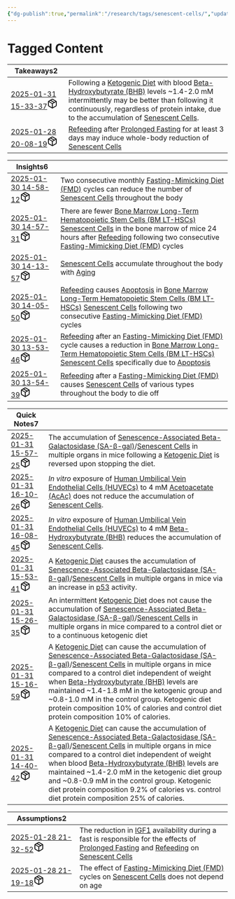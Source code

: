```yaml
---
{"dg-publish":true,"permalink":"/research/tags/senescent-cells/","updated":"2025-01-30T16:39:40-05:00"}
---
```


# Tagged Content
<div><table class="dataview table-view-table"><thead class="table-view-thead"><tr class="table-view-tr-header"><th class="table-view-th"><span>Takeaways</span><span class="dataview small-text">2</span></th><th class="table-view-th"><span></span></th></tr></thead><tbody class="table-view-tbody"><tr><td><span><a data-tooltip-position="top" aria-label="Research/Takeaways/2025-01-31 15-33-37.md" data-href="Research/Takeaways/2025-01-31 15-33-37.md" href="Research/Takeaways/2025-01-31 15-33-37.md" class="internal-link" target="_blank" rel="noopener nofollow" fileclass-name="Research Links">2025-01-31 15-33-37</a><a class="metadata-menu fileclass-icon"><svg xmlns="http://www.w3.org/2000/svg" width="24" height="24" viewBox="0 0 24 24" fill="none" stroke="currentColor" stroke-width="2" stroke-linecap="round" stroke-linejoin="round" class="svg-icon lucide-package"><path d="m7.5 4.27 9 5.15"></path><path d="M21 8a2 2 0 0 0-1-1.73l-7-4a2 2 0 0 0-2 0l-7 4A2 2 0 0 0 3 8v8a2 2 0 0 0 1 1.73l7 4a2 2 0 0 0 2 0l7-4A2 2 0 0 0 21 16Z"></path><path d="m3.3 7 8.7 5 8.7-5"></path><path d="M12 22V12"></path></svg></a></span></td><td><span>Following a <a data-href="Ketogenic Diet" href="Ketogenic Diet" class="internal-link" target="_blank" rel="noopener nofollow">Ketogenic Diet</a> with blood <a data-href="Beta-Hydroxybutyrate (BHB)" href="Beta-Hydroxybutyrate (BHB)" class="internal-link" target="_blank" rel="noopener nofollow">Beta-Hydroxybutyrate (BHB)</a> levels ~1.4-2.0 mM intermittently may be better than following it continuously, regardless of protein intake, due to the accumulation of <a data-href="Senescent Cells" href="Senescent Cells" class="internal-link" target="_blank" rel="noopener nofollow">Senescent Cells</a>.</span></td></tr><tr><td><span><a data-tooltip-position="top" aria-label="Research/Takeaways/2025-01-28 20-08-19.md" data-href="Research/Takeaways/2025-01-28 20-08-19.md" href="Research/Takeaways/2025-01-28 20-08-19.md" class="internal-link" target="_blank" rel="noopener nofollow" fileclass-name="Research Links">2025-01-28 20-08-19</a><a class="metadata-menu fileclass-icon"><svg xmlns="http://www.w3.org/2000/svg" width="24" height="24" viewBox="0 0 24 24" fill="none" stroke="currentColor" stroke-width="2" stroke-linecap="round" stroke-linejoin="round" class="svg-icon lucide-package"><path d="m7.5 4.27 9 5.15"></path><path d="M21 8a2 2 0 0 0-1-1.73l-7-4a2 2 0 0 0-2 0l-7 4A2 2 0 0 0 3 8v8a2 2 0 0 0 1 1.73l7 4a2 2 0 0 0 2 0l7-4A2 2 0 0 0 21 16Z"></path><path d="m3.3 7 8.7 5 8.7-5"></path><path d="M12 22V12"></path></svg></a></span></td><td><span><a data-href="Refeeding" href="Refeeding" class="internal-link" target="_blank" rel="noopener nofollow">Refeeding</a> after <a data-href="Prolonged Fasting" href="Prolonged Fasting" class="internal-link" target="_blank" rel="noopener nofollow">Prolonged Fasting</a> for at least 3 days may induce whole-body reduction of <a data-href="Senescent Cells" href="Senescent Cells" class="internal-link" target="_blank" rel="noopener nofollow">Senescent Cells</a></span></td></tr></tbody></table></div><div><table class="dataview table-view-table"><thead class="table-view-thead"><tr class="table-view-tr-header"><th class="table-view-th"><span>Insights</span><span class="dataview small-text">6</span></th><th class="table-view-th"><span></span></th></tr></thead><tbody class="table-view-tbody"><tr><td><span><a data-tooltip-position="top" aria-label="Research/Insights/2025-01-30 14-58-12.md" data-href="Research/Insights/2025-01-30 14-58-12.md" href="Research/Insights/2025-01-30 14-58-12.md" class="internal-link" target="_blank" rel="noopener nofollow" fileclass-name="Research Links">2025-01-30 14-58-12</a><a class="metadata-menu fileclass-icon"><svg xmlns="http://www.w3.org/2000/svg" width="24" height="24" viewBox="0 0 24 24" fill="none" stroke="currentColor" stroke-width="2" stroke-linecap="round" stroke-linejoin="round" class="svg-icon lucide-package"><path d="m7.5 4.27 9 5.15"></path><path d="M21 8a2 2 0 0 0-1-1.73l-7-4a2 2 0 0 0-2 0l-7 4A2 2 0 0 0 3 8v8a2 2 0 0 0 1 1.73l7 4a2 2 0 0 0 2 0l7-4A2 2 0 0 0 21 16Z"></path><path d="m3.3 7 8.7 5 8.7-5"></path><path d="M12 22V12"></path></svg></a></span></td><td><span>Two consecutive monthly <a data-href="Fasting-Mimicking Diet (FMD)" href="Fasting-Mimicking Diet (FMD)" class="internal-link" target="_blank" rel="noopener nofollow">Fasting-Mimicking Diet (FMD)</a> cycles can reduce the number of <a data-href="Senescent Cells" href="Senescent Cells" class="internal-link" target="_blank" rel="noopener nofollow">Senescent Cells</a> throughout the body</span></td></tr><tr><td><span><a data-tooltip-position="top" aria-label="Research/Insights/2025-01-30 14-57-31.md" data-href="Research/Insights/2025-01-30 14-57-31.md" href="Research/Insights/2025-01-30 14-57-31.md" class="internal-link" target="_blank" rel="noopener nofollow" fileclass-name="Research Links">2025-01-30 14-57-31</a><a class="metadata-menu fileclass-icon"><svg xmlns="http://www.w3.org/2000/svg" width="24" height="24" viewBox="0 0 24 24" fill="none" stroke="currentColor" stroke-width="2" stroke-linecap="round" stroke-linejoin="round" class="svg-icon lucide-package"><path d="m7.5 4.27 9 5.15"></path><path d="M21 8a2 2 0 0 0-1-1.73l-7-4a2 2 0 0 0-2 0l-7 4A2 2 0 0 0 3 8v8a2 2 0 0 0 1 1.73l7 4a2 2 0 0 0 2 0l7-4A2 2 0 0 0 21 16Z"></path><path d="m3.3 7 8.7 5 8.7-5"></path><path d="M12 22V12"></path></svg></a></span></td><td><span>There are fewer <a data-href="Bone Marrow Long-Term Hematopoietic Stem Cells (BM LT-HSCs)" href="Bone Marrow Long-Term Hematopoietic Stem Cells (BM LT-HSCs)" class="internal-link" target="_blank" rel="noopener nofollow">Bone Marrow Long-Term Hematopoietic Stem Cells (BM LT-HSCs)</a> <a data-href="Senescent Cells" href="Senescent Cells" class="internal-link" target="_blank" rel="noopener nofollow">Senescent Cells</a> in the bone marrow of mice 24 hours after <a data-href="Refeeding" href="Refeeding" class="internal-link" target="_blank" rel="noopener nofollow">Refeeding</a> following two consecutive <a data-href="Fasting-Mimicking Diet (FMD)" href="Fasting-Mimicking Diet (FMD)" class="internal-link" target="_blank" rel="noopener nofollow">Fasting-Mimicking Diet (FMD)</a> cycles</span></td></tr><tr><td><span><a data-tooltip-position="top" aria-label="Research/Insights/2025-01-30 14-13-57.md" data-href="Research/Insights/2025-01-30 14-13-57.md" href="Research/Insights/2025-01-30 14-13-57.md" class="internal-link" target="_blank" rel="noopener nofollow" fileclass-name="Research Links">2025-01-30 14-13-57</a><a class="metadata-menu fileclass-icon"><svg xmlns="http://www.w3.org/2000/svg" width="24" height="24" viewBox="0 0 24 24" fill="none" stroke="currentColor" stroke-width="2" stroke-linecap="round" stroke-linejoin="round" class="svg-icon lucide-package"><path d="m7.5 4.27 9 5.15"></path><path d="M21 8a2 2 0 0 0-1-1.73l-7-4a2 2 0 0 0-2 0l-7 4A2 2 0 0 0 3 8v8a2 2 0 0 0 1 1.73l7 4a2 2 0 0 0 2 0l7-4A2 2 0 0 0 21 16Z"></path><path d="m3.3 7 8.7 5 8.7-5"></path><path d="M12 22V12"></path></svg></a></span></td><td><span><a data-href="Senescent Cells" href="Senescent Cells" class="internal-link" target="_blank" rel="noopener nofollow">Senescent Cells</a> accumulate throughout the body with <a data-href="Aging" href="Aging" class="internal-link" target="_blank" rel="noopener nofollow">Aging</a></span></td></tr><tr><td><span><a data-tooltip-position="top" aria-label="Research/Insights/2025-01-30 14-05-50.md" data-href="Research/Insights/2025-01-30 14-05-50.md" href="Research/Insights/2025-01-30 14-05-50.md" class="internal-link" target="_blank" rel="noopener nofollow" fileclass-name="Research Links">2025-01-30 14-05-50</a><a class="metadata-menu fileclass-icon"><svg xmlns="http://www.w3.org/2000/svg" width="24" height="24" viewBox="0 0 24 24" fill="none" stroke="currentColor" stroke-width="2" stroke-linecap="round" stroke-linejoin="round" class="svg-icon lucide-package"><path d="m7.5 4.27 9 5.15"></path><path d="M21 8a2 2 0 0 0-1-1.73l-7-4a2 2 0 0 0-2 0l-7 4A2 2 0 0 0 3 8v8a2 2 0 0 0 1 1.73l7 4a2 2 0 0 0 2 0l7-4A2 2 0 0 0 21 16Z"></path><path d="m3.3 7 8.7 5 8.7-5"></path><path d="M12 22V12"></path></svg></a></span></td><td><span><a data-href="Refeeding" href="Refeeding" class="internal-link" target="_blank" rel="noopener nofollow">Refeeding</a> causes <a data-href="Apoptosis" href="Apoptosis" class="internal-link" target="_blank" rel="noopener nofollow">Apoptosis</a> in <a data-href="Bone Marrow Long-Term Hematopoietic Stem Cells (BM LT-HSCs)" href="Bone Marrow Long-Term Hematopoietic Stem Cells (BM LT-HSCs)" class="internal-link" target="_blank" rel="noopener nofollow">Bone Marrow Long-Term Hematopoietic Stem Cells (BM LT-HSCs)</a> <a data-href="Senescent Cells" href="Senescent Cells" class="internal-link" target="_blank" rel="noopener nofollow">Senescent Cells</a> following two consecutive <a data-href="Fasting-Mimicking Diet (FMD)" href="Fasting-Mimicking Diet (FMD)" class="internal-link" target="_blank" rel="noopener nofollow">Fasting-Mimicking Diet (FMD)</a> cycles</span></td></tr><tr><td><span><a data-tooltip-position="top" aria-label="Research/Insights/2025-01-30 13-53-46.md" data-href="Research/Insights/2025-01-30 13-53-46.md" href="Research/Insights/2025-01-30 13-53-46.md" class="internal-link" target="_blank" rel="noopener nofollow" fileclass-name="Research Links">2025-01-30 13-53-46</a><a class="metadata-menu fileclass-icon"><svg xmlns="http://www.w3.org/2000/svg" width="24" height="24" viewBox="0 0 24 24" fill="none" stroke="currentColor" stroke-width="2" stroke-linecap="round" stroke-linejoin="round" class="svg-icon lucide-package"><path d="m7.5 4.27 9 5.15"></path><path d="M21 8a2 2 0 0 0-1-1.73l-7-4a2 2 0 0 0-2 0l-7 4A2 2 0 0 0 3 8v8a2 2 0 0 0 1 1.73l7 4a2 2 0 0 0 2 0l7-4A2 2 0 0 0 21 16Z"></path><path d="m3.3 7 8.7 5 8.7-5"></path><path d="M12 22V12"></path></svg></a></span></td><td><span><a data-href="Refeeding" href="Refeeding" class="internal-link" target="_blank" rel="noopener nofollow">Refeeding</a> after an <a data-href="Fasting-Mimicking Diet (FMD)" href="Fasting-Mimicking Diet (FMD)" class="internal-link" target="_blank" rel="noopener nofollow">Fasting-Mimicking Diet (FMD)</a> cycle causes a reduction in <a data-href="Bone Marrow Long-Term Hematopoietic Stem Cells (BM LT-HSCs)" href="Bone Marrow Long-Term Hematopoietic Stem Cells (BM LT-HSCs)" class="internal-link" target="_blank" rel="noopener nofollow">Bone Marrow Long-Term Hematopoietic Stem Cells (BM LT-HSCs)</a> <a data-href="Senescent Cells" href="Senescent Cells" class="internal-link" target="_blank" rel="noopener nofollow">Senescent Cells</a> specifically due to <a data-href="Apoptosis" href="Apoptosis" class="internal-link" target="_blank" rel="noopener nofollow">Apoptosis</a></span></td></tr><tr><td><span><a data-tooltip-position="top" aria-label="Research/Insights/2025-01-30 13-54-39.md" data-href="Research/Insights/2025-01-30 13-54-39.md" href="Research/Insights/2025-01-30 13-54-39.md" class="internal-link" target="_blank" rel="noopener nofollow" fileclass-name="Research Links">2025-01-30 13-54-39</a><a class="metadata-menu fileclass-icon"><svg xmlns="http://www.w3.org/2000/svg" width="24" height="24" viewBox="0 0 24 24" fill="none" stroke="currentColor" stroke-width="2" stroke-linecap="round" stroke-linejoin="round" class="svg-icon lucide-package"><path d="m7.5 4.27 9 5.15"></path><path d="M21 8a2 2 0 0 0-1-1.73l-7-4a2 2 0 0 0-2 0l-7 4A2 2 0 0 0 3 8v8a2 2 0 0 0 1 1.73l7 4a2 2 0 0 0 2 0l7-4A2 2 0 0 0 21 16Z"></path><path d="m3.3 7 8.7 5 8.7-5"></path><path d="M12 22V12"></path></svg></a></span></td><td><span><a data-href="Refeeding" href="Refeeding" class="internal-link" target="_blank" rel="noopener nofollow">Refeeding</a> after a <a data-href="Fasting-Mimicking Diet (FMD)" href="Fasting-Mimicking Diet (FMD)" class="internal-link" target="_blank" rel="noopener nofollow">Fasting-Mimicking Diet (FMD)</a> causes <a data-href="Senescent Cells" href="Senescent Cells" class="internal-link" target="_blank" rel="noopener nofollow">Senescent Cells</a> of various types throughout the body to die off</span></td></tr></tbody></table></div><div><table class="dataview table-view-table"><thead class="table-view-thead"><tr class="table-view-tr-header"><th class="table-view-th"><span>Quick Notes</span><span class="dataview small-text">7</span></th><th class="table-view-th"><span></span></th></tr></thead><tbody class="table-view-tbody"><tr><td><span><a data-tooltip-position="top" aria-label="Research/Quick Notes/2025-01-31 15-57-25.md" data-href="Research/Quick Notes/2025-01-31 15-57-25.md" href="Research/Quick Notes/2025-01-31 15-57-25.md" class="internal-link" target="_blank" rel="noopener nofollow" fileclass-name="Research Links">2025-01-31 15-57-25</a><a class="metadata-menu fileclass-icon"><svg xmlns="http://www.w3.org/2000/svg" width="24" height="24" viewBox="0 0 24 24" fill="none" stroke="currentColor" stroke-width="2" stroke-linecap="round" stroke-linejoin="round" class="svg-icon lucide-package"><path d="m7.5 4.27 9 5.15"></path><path d="M21 8a2 2 0 0 0-1-1.73l-7-4a2 2 0 0 0-2 0l-7 4A2 2 0 0 0 3 8v8a2 2 0 0 0 1 1.73l7 4a2 2 0 0 0 2 0l7-4A2 2 0 0 0 21 16Z"></path><path d="m3.3 7 8.7 5 8.7-5"></path><path d="M12 22V12"></path></svg></a></span></td><td><span>The accumulation of <a data-href="Senescence-Associated Beta-Galactosidase (SA-β-gal)" href="Senescence-Associated Beta-Galactosidase (SA-β-gal)" class="internal-link" target="_blank" rel="noopener nofollow">Senescence-Associated Beta-Galactosidase (SA-β-gal)</a>/<a data-href="Senescent Cells" href="Senescent Cells" class="internal-link" target="_blank" rel="noopener nofollow">Senescent Cells</a> in multiple organs in mice following a <a data-href="Ketogenic Diet" href="Ketogenic Diet" class="internal-link" target="_blank" rel="noopener nofollow">Ketogenic Diet</a> is reversed upon stopping the diet.</span></td></tr><tr><td><span><a data-tooltip-position="top" aria-label="Research/Quick Notes/2025-01-31 16-10-26.md" data-href="Research/Quick Notes/2025-01-31 16-10-26.md" href="Research/Quick Notes/2025-01-31 16-10-26.md" class="internal-link" target="_blank" rel="noopener nofollow" fileclass-name="Research Links">2025-01-31 16-10-26</a><a class="metadata-menu fileclass-icon"><svg xmlns="http://www.w3.org/2000/svg" width="24" height="24" viewBox="0 0 24 24" fill="none" stroke="currentColor" stroke-width="2" stroke-linecap="round" stroke-linejoin="round" class="svg-icon lucide-package"><path d="m7.5 4.27 9 5.15"></path><path d="M21 8a2 2 0 0 0-1-1.73l-7-4a2 2 0 0 0-2 0l-7 4A2 2 0 0 0 3 8v8a2 2 0 0 0 1 1.73l7 4a2 2 0 0 0 2 0l7-4A2 2 0 0 0 21 16Z"></path><path d="m3.3 7 8.7 5 8.7-5"></path><path d="M12 22V12"></path></svg></a></span></td><td><span><em>In vitro</em> exposure of <a data-href="Human Umbilical Vein Endothelial Cells (HUVECs)" href="Human Umbilical Vein Endothelial Cells (HUVECs)" class="internal-link" target="_blank" rel="noopener nofollow">Human Umbilical Vein Endothelial Cells (HUVECs)</a> to 4 mM <a data-href="Acetoacetate (AcAc)" href="Acetoacetate (AcAc)" class="internal-link" target="_blank" rel="noopener nofollow">Acetoacetate (AcAc)</a> does not reduce the accumulation of <a data-href="Senescent Cells" href="Senescent Cells" class="internal-link" target="_blank" rel="noopener nofollow">Senescent Cells</a>.</span></td></tr><tr><td><span><a data-tooltip-position="top" aria-label="Research/Quick Notes/2025-01-31 16-08-45.md" data-href="Research/Quick Notes/2025-01-31 16-08-45.md" href="Research/Quick Notes/2025-01-31 16-08-45.md" class="internal-link" target="_blank" rel="noopener nofollow" fileclass-name="Research Links">2025-01-31 16-08-45</a><a class="metadata-menu fileclass-icon"><svg xmlns="http://www.w3.org/2000/svg" width="24" height="24" viewBox="0 0 24 24" fill="none" stroke="currentColor" stroke-width="2" stroke-linecap="round" stroke-linejoin="round" class="svg-icon lucide-package"><path d="m7.5 4.27 9 5.15"></path><path d="M21 8a2 2 0 0 0-1-1.73l-7-4a2 2 0 0 0-2 0l-7 4A2 2 0 0 0 3 8v8a2 2 0 0 0 1 1.73l7 4a2 2 0 0 0 2 0l7-4A2 2 0 0 0 21 16Z"></path><path d="m3.3 7 8.7 5 8.7-5"></path><path d="M12 22V12"></path></svg></a></span></td><td><span><em>In vitro</em> exposure of <a data-href="Human Umbilical Vein Endothelial Cells (HUVECs)" href="Human Umbilical Vein Endothelial Cells (HUVECs)" class="internal-link" target="_blank" rel="noopener nofollow">Human Umbilical Vein Endothelial Cells (HUVECs)</a> to 4 mM <a data-href="Beta-Hydroxybutyrate (BHB)" href="Beta-Hydroxybutyrate (BHB)" class="internal-link" target="_blank" rel="noopener nofollow">Beta-Hydroxybutyrate (BHB)</a> reduces the accumulation of <a data-href="Senescent Cells" href="Senescent Cells" class="internal-link" target="_blank" rel="noopener nofollow">Senescent Cells</a>.</span></td></tr><tr><td><span><a data-tooltip-position="top" aria-label="Research/Quick Notes/2025-01-31 15-53-41.md" data-href="Research/Quick Notes/2025-01-31 15-53-41.md" href="Research/Quick Notes/2025-01-31 15-53-41.md" class="internal-link" target="_blank" rel="noopener nofollow" fileclass-name="Research Links">2025-01-31 15-53-41</a><a class="metadata-menu fileclass-icon"><svg xmlns="http://www.w3.org/2000/svg" width="24" height="24" viewBox="0 0 24 24" fill="none" stroke="currentColor" stroke-width="2" stroke-linecap="round" stroke-linejoin="round" class="svg-icon lucide-package"><path d="m7.5 4.27 9 5.15"></path><path d="M21 8a2 2 0 0 0-1-1.73l-7-4a2 2 0 0 0-2 0l-7 4A2 2 0 0 0 3 8v8a2 2 0 0 0 1 1.73l7 4a2 2 0 0 0 2 0l7-4A2 2 0 0 0 21 16Z"></path><path d="m3.3 7 8.7 5 8.7-5"></path><path d="M12 22V12"></path></svg></a></span></td><td><span>A <a data-href="Ketogenic Diet" href="Ketogenic Diet" class="internal-link" target="_blank" rel="noopener nofollow">Ketogenic Diet</a> causes the accumulation of <a data-href="Senescence-Associated Beta-Galactosidase (SA-β-gal)" href="Senescence-Associated Beta-Galactosidase (SA-β-gal)" class="internal-link" target="_blank" rel="noopener nofollow">Senescence-Associated Beta-Galactosidase (SA-β-gal)</a>/<a data-href="Senescent Cells" href="Senescent Cells" class="internal-link" target="_blank" rel="noopener nofollow">Senescent Cells</a> in multiple organs in mice via an increase in <a data-href="p53" href="p53" class="internal-link" target="_blank" rel="noopener nofollow">p53</a> activity.</span></td></tr><tr><td><span><a data-tooltip-position="top" aria-label="Research/Quick Notes/2025-01-31 15-26-35.md" data-href="Research/Quick Notes/2025-01-31 15-26-35.md" href="Research/Quick Notes/2025-01-31 15-26-35.md" class="internal-link" target="_blank" rel="noopener nofollow" fileclass-name="Research Links">2025-01-31 15-26-35</a><a class="metadata-menu fileclass-icon"><svg xmlns="http://www.w3.org/2000/svg" width="24" height="24" viewBox="0 0 24 24" fill="none" stroke="currentColor" stroke-width="2" stroke-linecap="round" stroke-linejoin="round" class="svg-icon lucide-package"><path d="m7.5 4.27 9 5.15"></path><path d="M21 8a2 2 0 0 0-1-1.73l-7-4a2 2 0 0 0-2 0l-7 4A2 2 0 0 0 3 8v8a2 2 0 0 0 1 1.73l7 4a2 2 0 0 0 2 0l7-4A2 2 0 0 0 21 16Z"></path><path d="m3.3 7 8.7 5 8.7-5"></path><path d="M12 22V12"></path></svg></a></span></td><td><span>An intermittent <a data-href="Ketogenic Diet" href="Ketogenic Diet" class="internal-link" target="_blank" rel="noopener nofollow">Ketogenic Diet</a> does not cause the accumulation of <a data-href="Senescence-Associated Beta-Galactosidase (SA-β-gal)" href="Senescence-Associated Beta-Galactosidase (SA-β-gal)" class="internal-link" target="_blank" rel="noopener nofollow">Senescence-Associated Beta-Galactosidase (SA-β-gal)</a>/<a data-href="Senescent Cells" href="Senescent Cells" class="internal-link" target="_blank" rel="noopener nofollow">Senescent Cells</a> in multiple organs in mice compared to a control diet or to a continuous ketogenic diet</span></td></tr><tr><td><span><a data-tooltip-position="top" aria-label="Research/Quick Notes/2025-01-31 15-16-59.md" data-href="Research/Quick Notes/2025-01-31 15-16-59.md" href="Research/Quick Notes/2025-01-31 15-16-59.md" class="internal-link" target="_blank" rel="noopener nofollow" fileclass-name="Research Links">2025-01-31 15-16-59</a><a class="metadata-menu fileclass-icon"><svg xmlns="http://www.w3.org/2000/svg" width="24" height="24" viewBox="0 0 24 24" fill="none" stroke="currentColor" stroke-width="2" stroke-linecap="round" stroke-linejoin="round" class="svg-icon lucide-package"><path d="m7.5 4.27 9 5.15"></path><path d="M21 8a2 2 0 0 0-1-1.73l-7-4a2 2 0 0 0-2 0l-7 4A2 2 0 0 0 3 8v8a2 2 0 0 0 1 1.73l7 4a2 2 0 0 0 2 0l7-4A2 2 0 0 0 21 16Z"></path><path d="m3.3 7 8.7 5 8.7-5"></path><path d="M12 22V12"></path></svg></a></span></td><td><span>A <a data-href="Ketogenic Diet" href="Ketogenic Diet" class="internal-link" target="_blank" rel="noopener nofollow">Ketogenic Diet</a> can cause the accumulation of <a data-href="Senescence-Associated Beta-Galactosidase (SA-β-gal)" href="Senescence-Associated Beta-Galactosidase (SA-β-gal)" class="internal-link" target="_blank" rel="noopener nofollow">Senescence-Associated Beta-Galactosidase (SA-β-gal)</a>/<a data-href="Senescent Cells" href="Senescent Cells" class="internal-link" target="_blank" rel="noopener nofollow">Senescent Cells</a> in multiple organs in mice compared to a control diet independent of weight when <a data-href="Beta-Hydroxybutyrate (BHB)" href="Beta-Hydroxybutyrate (BHB)" class="internal-link" target="_blank" rel="noopener nofollow">Beta-Hydroxybutyrate (BHB)</a> levels are maintained ~1.4-1.8 mM in the ketogenic group and ~0.8-1.0 mM in the control group. Ketogenic diet protein composition 10% of calories and control diet protein composition 10% of calories.</span></td></tr><tr><td><span><a data-tooltip-position="top" aria-label="Research/Quick Notes/2025-01-31 14-40-42.md" data-href="Research/Quick Notes/2025-01-31 14-40-42.md" href="Research/Quick Notes/2025-01-31 14-40-42.md" class="internal-link" target="_blank" rel="noopener nofollow" fileclass-name="Research Links">2025-01-31 14-40-42</a><a class="metadata-menu fileclass-icon"><svg xmlns="http://www.w3.org/2000/svg" width="24" height="24" viewBox="0 0 24 24" fill="none" stroke="currentColor" stroke-width="2" stroke-linecap="round" stroke-linejoin="round" class="svg-icon lucide-package"><path d="m7.5 4.27 9 5.15"></path><path d="M21 8a2 2 0 0 0-1-1.73l-7-4a2 2 0 0 0-2 0l-7 4A2 2 0 0 0 3 8v8a2 2 0 0 0 1 1.73l7 4a2 2 0 0 0 2 0l7-4A2 2 0 0 0 21 16Z"></path><path d="m3.3 7 8.7 5 8.7-5"></path><path d="M12 22V12"></path></svg></a></span></td><td><span>A <a data-href="Ketogenic Diet" href="Ketogenic Diet" class="internal-link" target="_blank" rel="noopener nofollow">Ketogenic Diet</a> can cause the accumulation of <a data-href="Senescence-Associated Beta-Galactosidase (SA-β-gal)" href="Senescence-Associated Beta-Galactosidase (SA-β-gal)" class="internal-link" target="_blank" rel="noopener nofollow">Senescence-Associated Beta-Galactosidase (SA-β-gal)</a>/<a data-href="Senescent Cells" href="Senescent Cells" class="internal-link" target="_blank" rel="noopener nofollow">Senescent Cells</a> in multiple organs in mice compared to a control diet independent of weight when blood <a data-href="Beta-Hydroxybutyrate (BHB)" href="Beta-Hydroxybutyrate (BHB)" class="internal-link" target="_blank" rel="noopener nofollow">Beta-Hydroxybutyrate (BHB)</a> levels are maintained ~1.4-2.0 mM in the ketogenic diet group and ~0.8-0.9 mM in the control group. Ketogenic diet protein composition 9.2% of calories vs. control diet protein composition 25% of calories.</span></td></tr></tbody></table></div><div><table class="dataview table-view-table"><thead class="table-view-thead"><tr class="table-view-tr-header"><th class="table-view-th"><span>Assumptions</span><span class="dataview small-text">2</span></th><th class="table-view-th"><span></span></th></tr></thead><tbody class="table-view-tbody"><tr><td><span><a data-tooltip-position="top" aria-label="Research/Assumptions/2025-01-28 21-32-52.md" data-href="Research/Assumptions/2025-01-28 21-32-52.md" href="Research/Assumptions/2025-01-28 21-32-52.md" class="internal-link" target="_blank" rel="noopener nofollow" fileclass-name="Research Links">2025-01-28 21-32-52</a><a class="metadata-menu fileclass-icon"><svg xmlns="http://www.w3.org/2000/svg" width="24" height="24" viewBox="0 0 24 24" fill="none" stroke="currentColor" stroke-width="2" stroke-linecap="round" stroke-linejoin="round" class="svg-icon lucide-package"><path d="m7.5 4.27 9 5.15"></path><path d="M21 8a2 2 0 0 0-1-1.73l-7-4a2 2 0 0 0-2 0l-7 4A2 2 0 0 0 3 8v8a2 2 0 0 0 1 1.73l7 4a2 2 0 0 0 2 0l7-4A2 2 0 0 0 21 16Z"></path><path d="m3.3 7 8.7 5 8.7-5"></path><path d="M12 22V12"></path></svg></a></span></td><td><span>The reduction in <a data-href="IGF1" href="IGF1" class="internal-link" target="_blank" rel="noopener nofollow">IGF1</a> availability during a fast is responsible for the effects of <a data-href="Prolonged Fasting" href="Prolonged Fasting" class="internal-link" target="_blank" rel="noopener nofollow">Prolonged Fasting</a> and <a data-href="Refeeding" href="Refeeding" class="internal-link" target="_blank" rel="noopener nofollow">Refeeding</a> on <a data-href="Senescent Cells" href="Senescent Cells" class="internal-link" target="_blank" rel="noopener nofollow">Senescent Cells</a></span></td></tr><tr><td><span><a data-tooltip-position="top" aria-label="Research/Assumptions/2025-01-28 21-19-18.md" data-href="Research/Assumptions/2025-01-28 21-19-18.md" href="Research/Assumptions/2025-01-28 21-19-18.md" class="internal-link" target="_blank" rel="noopener nofollow" fileclass-name="Research Links">2025-01-28 21-19-18</a><a class="metadata-menu fileclass-icon"><svg xmlns="http://www.w3.org/2000/svg" width="24" height="24" viewBox="0 0 24 24" fill="none" stroke="currentColor" stroke-width="2" stroke-linecap="round" stroke-linejoin="round" class="svg-icon lucide-package"><path d="m7.5 4.27 9 5.15"></path><path d="M21 8a2 2 0 0 0-1-1.73l-7-4a2 2 0 0 0-2 0l-7 4A2 2 0 0 0 3 8v8a2 2 0 0 0 1 1.73l7 4a2 2 0 0 0 2 0l7-4A2 2 0 0 0 21 16Z"></path><path d="m3.3 7 8.7 5 8.7-5"></path><path d="M12 22V12"></path></svg></a></span></td><td><span>The effect of <a data-href="Fasting-Mimicking Diet (FMD)" href="Fasting-Mimicking Diet (FMD)" class="internal-link" target="_blank" rel="noopener nofollow">Fasting-Mimicking Diet (FMD)</a> cycles on <a data-href="Senescent Cells" href="Senescent Cells" class="internal-link" target="_blank" rel="noopener nofollow">Senescent Cells</a> does not depend on age</span></td></tr></tbody></table></div>

